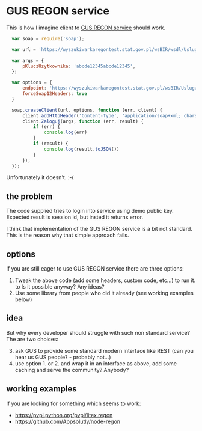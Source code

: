 # GUS REGON service #

This is how I imagine client to [GUS REGON service](http://bip.stat.gov.pl/dzialalnosc-statystyki-publicznej/rejestr-regon/interfejsyapi/jak-skorzystac-informacja-dla-podmiotow-komercyjnych/) should work. 

```javascript
  var soap = require('soap');

  var url = 'https://wyszukiwarkaregontest.stat.gov.pl/wsBIR/wsdl/UslugaBIRzewnPubl.xsd';

  var args = {
      pKluczUzytkownika: 'abcde12345abcde12345',
  };

  var options = {
      endpoint: 'https://wyszukiwarkaregontest.stat.gov.pl/wsBIR/UslugaBIRzewnPubl.svc',
      forceSoap12Headers: true
  }

  soap.createClient(url, options, function (err, client) {
      client.addHttpHeader('Content-Type', 'application/soap+xml; charset=utf-8')
      client.Zaloguj(args, function (err, result) {
          if (err) {
              console.log(err)
          }
          if (result) {
              console.log(result.toJSON())
          }
      });
  });
```

Unfortunately it doesn't. :-(

## the problem ##
The code supplied tries to login into service using demo public key. Expected result is session id, but insted it returns error. 

I think that implementation of the GUS REGON service is a bit not standard. This is the reason why that simple approach fails. 

## options ##
If you are still eager to use GUS REGON service there are three options:

1. Tweak the above code (add some headers, custom code, etc...) to run it. to Is it possible anyway? Any ideas?
2. Use some library from people who did it already (see working examples below)

## idea ##
But why every developer should struggle with such non standard service? The are two choices:

3. ask GUS to provide some standard modern interface like REST (can you hear us GUS people? - probably not...)
4. use option 1. or 2. and wrap it in an interface as above, add some caching and serve the community? Anybody?

## working examples ##
If you are looking for something which seems to work:

* https://pypi.python.org/pypi/litex.regon
* https://github.com/Appsolutly/node-regon
